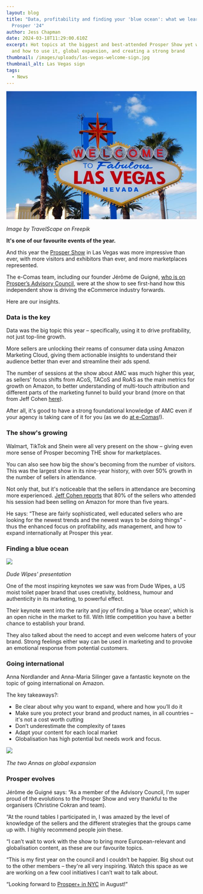 ```yaml
---
layout: blog
title: "Data, profitability and finding your 'blue ocean': what we learned at
  Prosper '24"
author: Jess Chapman
date: 2024-03-18T11:29:00.610Z
excerpt: Hot topics at the biggest and best-attended Prosper Show yet were data
  and how to use it, global expansion, and creating a strong brand
thumbnail: /images/uploads/las-vegas-welcome-sign.jpg
thumbnail_alt: Las Vegas sign
tags:
  - News
---
```

<!--StartFragment-->

![Las Vegas sign](/images/uploads/las-vegas-welcome-sign.jpg "Las Vegas sign")

*Image by TravelScape on Freepik*



**It's one of our favourite events of the year.**

And this year the [Prosper Show](https://prospershow.com/) in Las Vegas was more impressive than ever, with more visitors and exhibitors than ever, and more marketplaces represented.

The e-Comas team, including our founder Jérôme de Guigné, [who is on Prosper’s Advisory Council](https://e-comas.com/2023/08/21/e-comas-founder-j%C3%A9r%C3%B4me-de-guign%C3%A9-joins-prosper-advisory-council.html), were at the show to see first-hand how this independent show is driving the eCommerce industry forwards.

Here are our insights.

### Data is the key

Data was the big topic this year – specifically, using it to drive profitability, not just top-line growth.

More sellers are unlocking their reams of consumer data using Amazon Marketing Cloud, giving them actionable insights to understand their audience better than ever and streamline their ads spend.

The number of sessions at the show about AMC was much higher this year, as sellers' focus shifts from ACoS, TACoS and RoAS as the main metrics for growth on Amazon, to better understanding of multi-touch attribution and different parts of the marketing funnel to build your brand (more on that from Jeff Cohen [here](https://www.linkedin.com/posts/amazon-ads-partners_prosper-show-highlights-jeff-cohen-ep17-activity-7173000798673616896-usnN?utm_source=share&utm_medium=member_desktop)).

After all, it's good to have a strong foundational knowledge of AMC even if your agency is taking care of it for you (as we do [at e-Comas](https://e-comas.com/data-and-tech.html)!).

### The show's growing

Walmart, TikTok and Shein were all very present on the show – giving even more sense of Prosper becoming THE show for marketplaces.

You can also see how big the show's becoming from the number of visitors. This was the largest show in its nine-year history, with over 50% growth in the number of sellers in attendance.

Not only that, but it's noticeable that the sellers in attendance are becoming more experienced. [Jeff Cohen reports](https://www.linkedin.com/posts/amazon-ads-partners_prosper-show-highlights-jeff-cohen-ep17-activity-7173000798673616896-usnN?utm_source=share&utm_medium=member_desktop) that 80% of the sellers who attended his session had been selling on Amazon for more than five years.

He says: “These are fairly sophisticated, well educated sellers who are looking for the newest trends and the newest ways to be doing things” - thus the enhanced focus on profitability, ads management, and how to expand internationally at Prosper this year.

### Finding a blue ocean

![](https://lh7-us.googleusercontent.com/Y74OES_5HotXfT6eQeckYX-HQwNfLsgqmiGN7h75X9aKUkOTmpcYNd8qx3sMBF9Q2Z9D8MD8NxQDGHS0DUv8LUS0LcYnAu0Bc4aWR7jPxI5AsTQOBOjYOflMtC43eojhu6Ap8I3_h42H72QH4cmTpNI)

*D﻿ude Wipes' presentation*

One of the most inspiring keynotes we saw was from Dude Wipes, a US moist toilet paper brand that uses creativity, boldness, humour and authenticity in its marketing, to powerful effect.

Their keynote went into the rarity and joy of finding a 'blue ocean', which is an open niche in the market to fill. With little competition you have a better chance to establish your brand.

They also talked about the need to accept and even welcome haters of your brand. Strong feelings either way can be used in marketing and to provoke an emotional response from potential customers.

### Going international

Anna Nordlander and Anna-Maria Silinger gave a fantastic keynote on the topic of going international on Amazon.

The key takeaways?:

* Be clear about why you want to expand, where and how you’ll do it
* Make sure you protect your brand and product names, in all countries – it's not a cost worth cutting
* Don’t underestimate the complexity of taxes
* Adapt your content for each local market
* Globalisation has high potential but needs work and focus.

![](https://lh7-us.googleusercontent.com/FCrNSpeOL2Ya0IeUadb8Go46pB2HF3yRpIpLrkMyd8d-y09rd3knqvSZvYL6SG6ak640lnZ5m9u6gCBhAw8oybtOAfmVM7DQnjfmccjInIzGmj59_XJrfv4HmZuQBaizP0UHwFtosKHmhD23CdxkK1k)

*T﻿he two Annas on global expansion*

### Prosper evolves

Jérôme de Guigné says: “As a member of the Advisory Council, I'm super proud of the evolutions to the Prosper Show and very thankful to the organisers (Christine Cokran and team).

“At the round tables I participated in, I was amazed by the level of knowledge of the sellers and the different strategies that the groups came up with. I highly recommend people join these.

“I can’t wait to work with the show to bring more European-relevant and globalisation content, as these are our favourite topics.

“This is my first year on the council and I couldn’t be happier. Big shout out to the other members – they're all very inspiring. Watch this space as we are working on a few cool initiatives I can’t wait to talk about.

“Looking forward to [Prosper+ in NYC](https://prospershow.com/why-attend-prosper-ny/) in August!”

<!--EndFragment-->